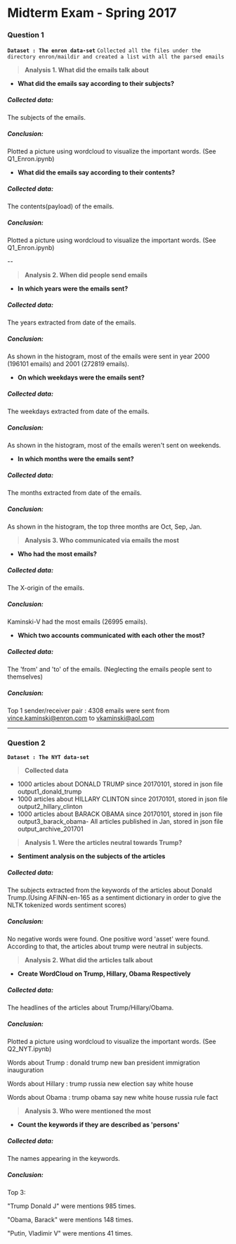 # Midterm Exam - Spring 2017 

### Question 1

**`Dataset : The enron data-set`**
`Collected all the files under the directory enron/maildir and created a list with all the parsed emails`

> **Analysis 1. What did the emails talk about**

- **What did the emails say according to their subjects?**

##### Collected data:
The subjects of the emails.
##### Conclusion:
Plotted a picture using wordcloud to visualize the important words. (See Q1_Enron.ipynb)

- **What did the emails say according to their contents?**

##### Collected data:
The contents(payload) of the emails.
##### Conclusion:
Plotted a picture using wordcloud to visualize the important words. (See Q1_Enron.ipynb)

--

> **Analysis 2. When did people send emails**

- **In which years were the emails sent?**

##### Collected data:
The years extracted from date of the emails.
##### Conclusion:
As shown in the histogram, most of the emails were sent in year 2000 (196101 emails) and 2001 (272819 emails).

- **On which weekdays were the emails sent?**

##### Collected data:
The weekdays extracted from date of the emails.
##### Conclusion:
As shown in the histogram, most of the emails weren't sent on weekends.

- **In which months were the emails sent?**

##### Collected data:
The months extracted from date of the emails.
##### Conclusion:
As shown in the histogram, the top three months are Oct, Sep, Jan.

> **Analysis 3. Who communicated via emails the most**

- **Who had the most emails?**

##### Collected data:
The X-origin of the emails.
##### Conclusion:
Kaminski-V had the most emails (26995 emails).

- **Which two accounts communicated with each other the most?**

##### Collected data:
The 'from' and 'to' of the emails. (Neglecting the emails people sent to themselves)
##### Conclusion:
Top 1 sender/receiver pair : 4308 emails were sent from vince.kaminski@enron.com to vkaminski@aol.com

---

### Question 2


**`Dataset : The NYT data-set`**


> **Collected data**


- 1000 articles about DONALD TRUMP since 20170101, stored in json file output1_donald_trump 
- 1000 articles about HILLARY CLINTON since 20170101, stored in json file output2_hillary_clinton 
- 1000 articles about BARACK OBAMA since 20170101, stored in json file output3_barack_obama- All articles published in Jan, stored in json file output_archive_201701


> **Analysis 1. Were the articles neutral towards Trump?**

- **Sentiment analysis on the subjects of the articles**

##### Collected data:
The subjects extracted from the keywords of the articles about Donald Trump.(Using AFINN-en-165 as a sentiment dictionary in order to give the NLTK tokenized words sentiment scores)

##### Conclusion:
No negative words were found. One positive word 'asset' were found. According to that, the articles about trump were neutral in subjects.

> **Analysis 2. What did the articles talk about**

- **Create WordCloud on Trump, Hillary, Obama Respectively**

##### Collected data:
The headlines of the articles about Trump/Hillary/Obama.

##### Conclusion:
Plotted a picture using wordcloud to visualize the important words. (See Q2_NYT.ipynb)

Words about Trump : donald trump new ban president immigration inauguration

Words about Hillary : trump russia new election say white house

Words about Obama : trump obama say new white house russia rule fact 


> **Analysis 3. Who were mentioned the most**

- **Count the keywords if they are described as 'persons'**

##### Collected data:
The names appearing in the keywords.

##### Conclusion:
Top 3:

"Trump Donald J" were mentions 985 times.

"Obama, Barack" were mentions 148 times.

"Putin, Vladimir V" were mentions 41 times.
